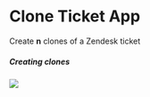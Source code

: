# Clone Ticket App

Create **n** clones of a Zendesk ticket

##### Creating clones

![](http://g.recordit.co/g0ItLG0h9x.gif)
